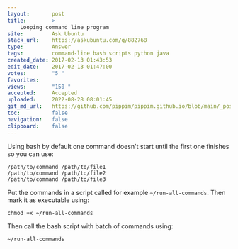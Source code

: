 ```yaml
---
layout:       post
title:        >
    Looping command line program
site:         Ask Ubuntu
stack_url:    https://askubuntu.com/q/882768
type:         Answer
tags:         command-line bash scripts python java
created_date: 2017-02-13 01:43:53
edit_date:    2017-02-13 01:47:00
votes:        "5 "
favorites:    
views:        "150 "
accepted:     Accepted
uploaded:     2022-08-28 08:01:45
git_md_url:   https://github.com/pippim/pippim.github.io/blob/main/_posts/2017/2017-02-13-Looping-command-line-program.md
toc:          false
navigation:   false
clipboard:    false
---
```


Using bash by default one command doesn't start until the first one finishes so you can use:

``` 
/path/to/command /path/to/file1
/path/to/command /path/to/file2
/path/to/command /path/to/file3
```

Put the commands in a script called for example `~/run-all-commands`. Then mark it as executable using:

``` 
chmod +x ~/run-all-commands
```

Then call the bash script with batch of commands using:

``` 
~/run-all-commands
```
